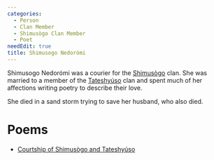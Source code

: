 ```yaml
---
categories:
  - Person
  - Clan Member
  - Shimusògo Clan Member
  - Poet
needEdit: true
title: Shimusogo Nedorómi
---
```


Shimusogo Nedorómi was a courier for the [Shimusògo]() clan. She was married to a member of the [Tateshyúso]() clan and spent much of her affections writing poetry to describe their love.

She died in a sand storm trying to save her husband, who also died.

# Poems

* [Courtship of Shimusògo and Tateshyúso]()
